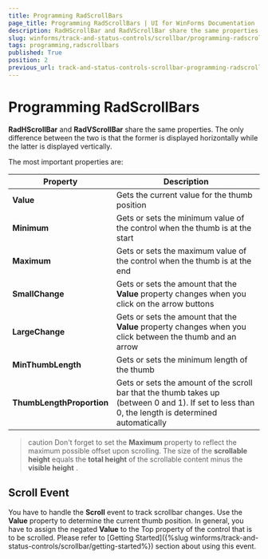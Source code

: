 ```yaml
---
title: Programming RadScrollBars
page_title: Programming RadScrollBars | UI for WinForms Documentation
description: RadHScrollBar and RadVScrollBar share the same properties. The only difference between the two is that the former is displayed horizontally while the latter is displayed vertically.
slug: winforms/track-and-status-controls/scrollbar/programming-radscrollbars
tags: programming,radscrollbars
published: True
position: 2
previous_url: track-and-status-controls-scrollbar-programming-radscrollbars
---
```


# Programming RadScrollBars

__RadHScrollBar__ and __RadVScrollBar__ share the same properties. The only difference between the two is that the former is displayed horizontally while the latter is displayed vertically.

The most important properties are:

|Property|Description|
|-----|-----|
| __Value__ |Gets the current value for the thumb position|
| __Minimum__ |Gets or sets the minimum value of the control when the thumb is at the start|
| __Maximum__ |Gets or sets the maximum value of the control when the thumb is at the end|
| __SmallChange__ |Gets or sets the amount that the __Value__ property changes when you click on the arrow buttons|
| __LargeChange__ |Gets or sets the amount that the __Value__ property changes when you click between the thumb and an arrow|
| __MinThumbLength__ |Gets or sets the minimum length of the thumb|
| __ThumbLengthProportion__ |Gets or sets the amount of the scroll bar that the thumb takes up (between 0 and 1). If set to less than 0, the length is determined automatically|

>caution Don't forget to set the __Maximum__ property to reflect the maximum possible offset upon scrolling. The size of the __scrollable height__ equals the __total height__ of the scrollable content minus the __visible height__ .
>


## Scroll Event

You have to handle the __Scroll__ event to track scrollbar changes. Use the __Value__ property to determine the current thumb position. In general, you have to assign the negated __Value__ to the Top property of the control that is to be scrolled. Please refer to [Getting Started]({%slug winforms/track-and-status-controls/scrollbar/getting-started%}) section about using this event.
